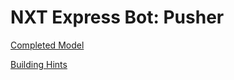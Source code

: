 # NXT Express Bot: Pusher

[Completed Model](http://nxtprograms.com/9797/express-bot/pdf/ExpressBot-Pusher.pdf)

[Building Hints](http://nxtprograms.com/9797/express-bot/pdf/ExpressBot-Pusher-Hints.pdf)
